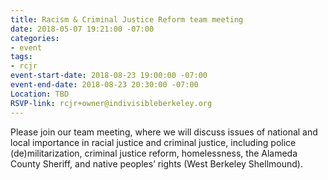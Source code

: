 ```yaml
---
title: Racism & Criminal Justice Reform team meeting
date: 2018-05-07 19:21:00 -07:00
categories:
- event
tags:
- rcjr
event-start-date: 2018-08-23 19:00:00 -07:00
event-end-date: 2018-08-23 20:30:00 -07:00
Location: TBD
RSVP-link: rcjr+owner@indivisibleberkeley.org
---
```


Please join our team meeting, where we will discuss issues of national and local importance in racial justice and criminal justice, including police (de)militarization, criminal justice reform, homelessness, the Alameda County Sheriff, and native peoples’ rights (West Berkeley Shellmound).